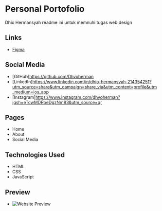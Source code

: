 # Personal Portofolio 
Dhio Hermansyah readme ini untuk memnuhi tugas web design

## Links 
- [Figma](https://www.figma.com/design/c5I2f2L3vDTrI1NYM8qnOG/Portfolio--Community-?node-id=0-1&t=OeuOJpNpSFLPeeyH-1)

## Social Media
- [GitHub]https://github.com/Dhyoherman
- [LinkedIn]https://www.linkedin.com/in/dhio-hermansyah-214354251?utm_source=share&utm_campaign=share_via&utm_content=profile&utm_medium=ios_app
- [Instagram]https://www.instagram.com/dhyoherman?igsh=eTcwMDRoeDgzNm83&utm_source=qr

## Pages
- Home
- About
- Social Media 

## Technologies Used
- HTML
- CSS
- JavaScript

## Preview
- ![Website Preview]()
